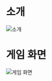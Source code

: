 # 소개
![소개](https://user-images.githubusercontent.com/50908416/86102674-c7800b00-baf6-11ea-95ed-84344a2a78eb.PNG)

# 게임 화면
![게임 화면](https://user-images.githubusercontent.com/50908416/86102666-c64ede00-baf6-11ea-97af-7ff07ea6bb49.PNG)
